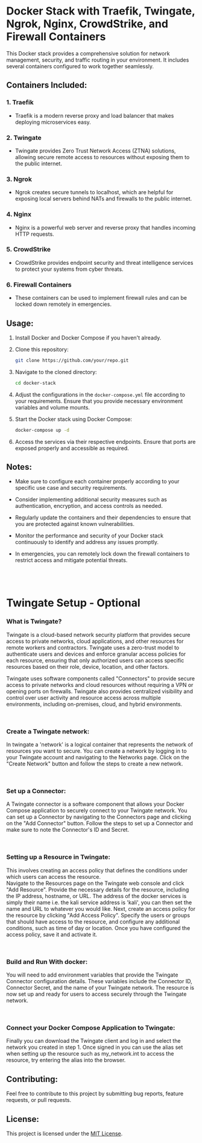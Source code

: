 # Docker Stack with Traefik, Twingate, Ngrok, Nginx, CrowdStrike, and Firewall Containers

This Docker stack provides a comprehensive solution for network management, security, and traffic routing in your environment. It includes several containers configured to work together seamlessly.

## Containers Included:

### 1. Traefik
- Traefik is a modern reverse proxy and load balancer that makes deploying microservices easy.

### 2. Twingate
- Twingate provides Zero Trust Network Access (ZTNA) solutions, allowing secure remote access to resources without exposing them to the public internet.

### 3. Ngrok
- Ngrok creates secure tunnels to localhost, which are helpful for exposing local servers behind NATs and firewalls to the public internet.

### 4. Nginx
- Nginx is a powerful web server and reverse proxy that handles incoming HTTP requests.

### 5. CrowdStrike
- CrowdStrike provides endpoint security and threat intelligence services to protect your systems from cyber threats.

### 6. Firewall Containers
- These containers can be used to implement firewall rules and can be locked down remotely in emergencies.

## Usage:

1. Install Docker and Docker Compose if you haven't already.

2. Clone this repository:
    ```bash
    git clone https://github.com/your/repo.git
    ```

3. Navigate to the cloned directory:
    ```bash
    cd docker-stack
    ```

4. Adjust the configurations in the `docker-compose.yml` file according to your requirements. Ensure that you provide necessary environment variables and volume mounts.

5. Start the Docker stack using Docker Compose:
    ```bash
    docker-compose up -d
    ```

6. Access the services via their respective endpoints. Ensure that ports are exposed properly and accessible as required.

## Notes:

- Make sure to configure each container properly according to your specific use case and security requirements.

- Consider implementing additional security measures such as authentication, encryption, and access controls as needed.

- Regularly update the containers and their dependencies to ensure that you are protected against known vulnerabilities.

- Monitor the performance and security of your Docker stack continuously to identify and address any issues promptly.

- In emergencies, you can remotely lock down the firewall containers to restrict access and mitigate potential threats.  

<br>
<br>

# Twingate Setup - Optional

### What is Twingate?
Twingate is a cloud-based network security platform that provides secure access to private networks, cloud applications, and other resources for remote workers and contractors. Twingate uses a zero-trust model to authenticate users and devices and enforce granular access policies for each resource, ensuring that only authorized users can access specific resources based on their role, device, location, and other factors. 

Twingate uses software components called "Connectors" to provide secure access to private networks and cloud resources without requiring a VPN or opening ports on firewalls. Twingate also provides centralized visibility and control over user activity and resource access across multiple environments, including on-premises, cloud, and hybrid environments. 

<br> 

### Create a Twingate network:   
In twingate a 'network' is a logical container that represents the network of resources you want to secure. You can create a network by logging in to your Twingate account and navigating to the Networks page. Click on the "Create Network" button and follow the steps to create a new network.  

<br> 

### Set up a Connector:   
A Twingate connector is a software component that allows your Docker Compose application to securely connect to your Twingate network. You can set up a Connector by navigating to the Connectors page and clicking on the "Add Connector" button. Follow the steps to set up a Connector and make sure to note the Connector's ID and Secret.  

<br> 

### Setting up a Resource in Twingate:   
This involves creating an access policy that defines the conditions under which users can access the resource.  
Navigate to the Resources page on the Twingate web console and click "Add Resource". Provide the necessary details for the resource, including the IP address, hostname, or URL.
The address of the docker services is simply their name i.e. the kali service address is 'kali', you can then set the name and URL to whatever you would like.
Next, create an access policy for the resource by clicking "Add Access Policy". Specify the users or groups that should have access to the resource, and configure any additional conditions, such as time of day or location. Once you have configured the access policy, save it and activate it.   

<br>   

### Build and Run With docker:   
You will need to add environment variables that provide the Twingate Connector configuration details. These variables include the Connector ID, Connector Secret, and the name of your Twingate network. The resource is now set up and ready for users to access securely through the Twingate network.  

<br> 

### Connect your Docker Compose Application to Twingate:   
Finally you can download the Twingate client and log in and select the network you created in step 1. Once signed in you can use the alias set when setting up the resource such as my_network.int to access the resource, try entering the alias into the browser.

## Contributing:

Feel free to contribute to this project by submitting bug reports, feature requests, or pull requests.

## License:

This project is licensed under the [MIT License](LICENSE).
